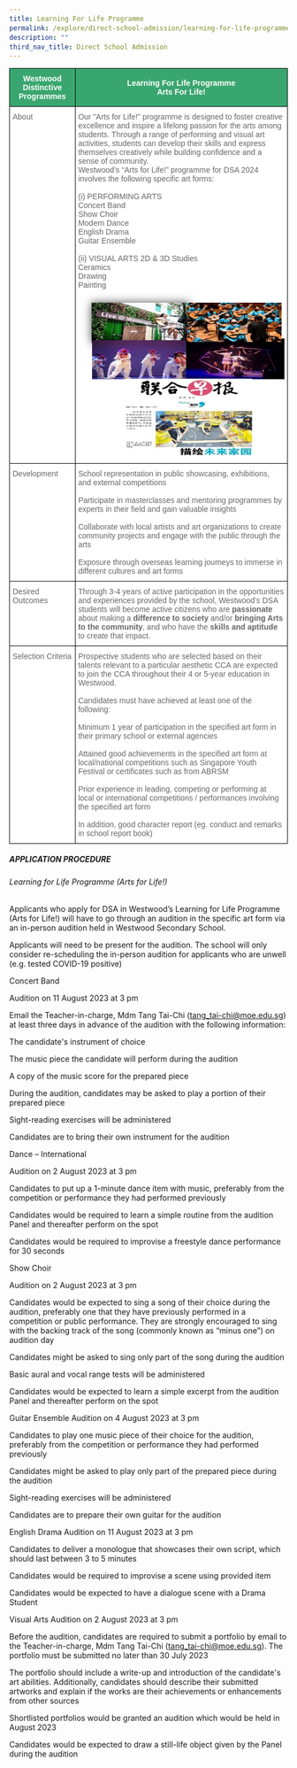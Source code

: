 ```yaml
---
title: Learning For Life Programme
permalink: /explore/direct-school-admission/learning-for-life-programme/
description: ""
third_nav_title: Direct School Admission
---
```

<style type="text/css">
.tg  {border-collapse:collapse;border-spacing:0;}
.tg td{border-color:black;border-style:solid;border-width:1px;font-family:Arial, sans-serif;font-size:14px;
  overflow:hidden;padding:10px 5px;word-break:normal;}
.tg th{border-color:black;border-style:solid;border-width:1px;font-family:Arial, sans-serif;font-size:14px;
  font-weight:normal;overflow:hidden;padding:10px 5px;word-break:normal;}
.tg .tg-k0s0{background-color:#3AA66F;color:#FFF;font-weight:bold;text-align:center;vertical-align:middle}
.tg .tg-zqva{background-color:#FFF;color:#666;text-align:left;vertical-align:top}
.tg .tg-cmm0{background-color:#FFF;color:#666;text-align:left;vertical-align:top}
</style>
<table class="tg">
<thead>
  <tr>
    <th class="tg-k0s0"><span style="color:#FFF;background-color:#3AA66F">Westwood Distinctive Programmes</span></th>
    <th class="tg-k0s0"><span style="color:#FFF;background-color:#3AA66F">Learning For Life Programme<br>Arts For Life!<br></span></th>
  </tr>
</thead>
<tbody>
	<tr>
    <td class="tg-zqva">About</td>
    <td class="tg-cmm0">Our "Arts for Life!" programme is designed to foster creative excellence and inspire a lifelong passion for the arts among students. Through a range of performing and visual art activities, students can develop their skills and express themselves creatively while building confidence and a sense of community. <br>Westwood’s “Arts for Life!” programme for DSA 2024 involves the following specific art forms:<br><br>
(i)	PERFORMING ARTS<br>
Concert Band<br>
Show Choir<br>
Modern Dance<br>
English Drama<br>
Guitar Ensemble<br><br>
(ii)	VISUAL ARTS
2D &amp; 3D Studies<br>
Ceramics<br>
Drawing<br>
Painting<br><img src="/images/dsa%20llp3.png"></td>
  </tr>
  <tr>
    <td class="tg-zqva">Development</td><td class="tg-cmm0">
School representation in public showcasing, exhibitions, and external competitions<br><br>
Participate in masterclasses and mentoring programmes by experts in their field and gain valuable insights<br><br>
Collaborate with local artists and art organizations to create community projects and engage with the public through the arts<br><br>
Exposure through overseas learning journeys to immerse in different cultures and art forms<br></td>
  </tr>
	 <tr><td class="tg-zqva">Desired Outcomes</td>
    <td class="tg-cmm0">
Through 3-4 years of active participation in the opportunities and experiences provided by the school, Westwood’s DSA students will become active citizens who are <b>passionate</b> about making a <b>difference to society</b> and/or <b>bringing Arts to the community</b>, and who have the <b>skills and aptitude</b> to create that impact.
			</td></tr><tr><td class="tg-zqva">Selection Criteria</td>
    <td class="tg-cmm0">Prospective students who are selected based on their talents relevant to a particular aesthetic CCA are expected to join the CCA throughout their 4 or 5-year education in Westwood. <br><br>Candidates must have achieved at least one of the following:<br><br>
Minimum 1 year of participation in the specified art form in their primary school or external agencies<br><br>
Attained good achievements in the specified art form at local/national competitions such as Singapore Youth Festival or certificates such as from ABRSM<br><br>
Prior experience in leading, competing or performing at local or international competitions / performances involving the specified art form<br><br>
In addition, good character report (eg. conduct and remarks in school report book)<br>
</td></tr></tbody>
</table>

##### APPLICATION PROCEDURE

###### Learning for Life Programme (Arts for Life!)
Applicants who apply for DSA in Westwood’s Learning for Life Programme (Arts for Life!) will have to go through an audition in the specific art form via an in-person audition held in Westwood Secondary School.

Applicants will need to be present for the audition. The school will only consider re-scheduling the in-person audition for applicants who are unwell (e.g. tested COVID-19 positive)

Concert Band

Audition on 11 August 2023 at 3 pm

Email the Teacher-in-charge, Mdm Tang Tai-Chi (tang_tai-chi@moe.edu.sg) at least three days in advance of the audition with the following information:

The candidate's instrument of choice

The music piece the candidate will perform during the audition 

A copy of the music score for the prepared piece

During the audition, candidates may be asked to play a portion of their prepared piece

Sight-reading exercises will be administered

Candidates are to bring their own instrument for the audition
 
Dance – International 

Audition on 2 August 2023 at 3 pm

Candidates to put up a 1-minute dance item with music, preferably from the competition or performance they had performed previously

Candidates would be required to learn a simple routine from the audition Panel and thereafter perform on the spot

Candidates would be required to improvise a freestyle dance performance for 30 seconds

Show Choir

Audition on 2 August 2023 at 3 pm

Candidates would be expected to sing a song of their choice during the audition, preferably one that they have previously performed in a competition or public performance. They are strongly encouraged to sing with the backing track of the song (commonly known as “minus one”) on audition day

Candidates might be asked to sing only part of the song during the audition

Basic aural and vocal range tests will be administered

Candidates would be expected to learn a simple excerpt from the audition Panel and thereafter perform on the spot


Guitar Ensemble
Audition on 4 August 2023 at 3 pm

Candidates to play one music piece of their choice for the audition, preferably from the competition or performance they had performed previously

Candidates might be asked to play only part of the prepared piece during the audition

Sight-reading exercises will be administered

Candidates are to prepare their own guitar for the audition

English Drama
Audition on 11 August 2023 at 3 pm

Candidates to deliver a monologue that showcases their own script, which should last between 3 to 5 minutes

Candidates would be required to improvise a scene using provided item

Candidates would be expected to have a dialogue scene with a Drama Student

  
Visual Arts
Audition on 2 August 2023 at 3 pm

Before the audition, candidates are required to submit a portfolio by email to the Teacher-in-charge, Mdm Tang Tai-Chi (tang_tai-chi@moe.edu.sg). The portfolio must be submitted no later than 30 July 2023

The portfolio should include a write-up and introduction of the candidate's art abilities. Additionally, candidates should describe their submitted artworks and explain if the works are their achievements or enhancements from other sources

Shortlisted portfolios would be granted an audition which would be held in August 2023

Candidates would be expected to draw a still-life object given by the Panel during the audition

